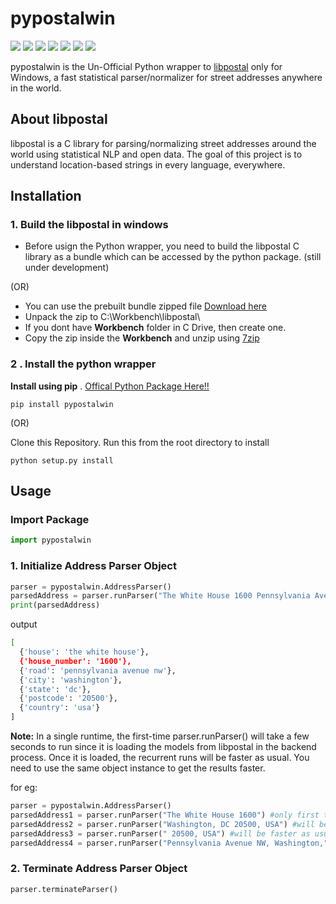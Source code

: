 # pypostalwin 

[<img src="https://img.shields.io/pypi/v/pypostalwin">](https://pypi.org/project/pypostalwin/)
[<img src="https://img.shields.io/static/v1?label=license&message=MIT&color=green">](https://opensource.org/licenses/MIT)
<img src = "https://img.shields.io/badge/Operating%20system-Windows-blue">
<img src="https://img.shields.io/pypi/wheel/pypostalwin">
<img src = "https://img.shields.io/pypi/pyversions/pypostalwin">
<img src = "https://img.shields.io/github/commit-activity/w/selva221724/pypostalwin">
<img src = "https://img.shields.io/github/languages/code-size/selva221724/pypostalwin">

pypostalwin is the Un-Official Python wrapper to [libpostal](https://github.com/openvenues/libpostal) only for Windows, a fast statistical parser/normalizer for street addresses anywhere in the world.


## About libpostal
libpostal is a C library for parsing/normalizing street addresses around the world using statistical NLP and open data. The goal of this project is to understand location-based strings in every language, everywhere.

## Installation

### 1. Build the libpostal in windows
- Before usign the Python wrapper, you need to build the libpostal C library as a bundle which can be accessed by the python package. (still under development) 

(OR)

- You can use the prebuilt bundle zipped file [Download here](https://drive.google.com/file/d/1fZUlyLFCGYD7l_PDM0NzD8pAo-ICrVVd/view?usp=sharing)  
- Unpack the zip to C:\Workbench\libpostal\
- If you dont have **Workbench** folder in C Drive, then create one. 
- Copy the zip inside the **Workbench** and unzip using [7zip](https://www.7-zip.org/download.html) 

### 2 . Install the python wrapper 
**Install using pip** . [Offical Python Package Here!!](https://pypi.org/project/pypostalwin/)
```shell
pip install pypostalwin
```

(OR)

Clone this Repository. Run this from the root directory to install

```shell
python setup.py install
```

## Usage

### Import Package
```python
import pypostalwin
```

### 1. Initialize Address Parser Object
```python
parser = pypostalwin.AddressParser()
parsedAddress = parser.runParser("The White House 1600 Pennsylvania Avenue NW, Washington, DC 20500, USA")
print(parsedAddress)
```
output
```sh
[
  {'house': 'the white house'}, 
  {'house_number': '1600'},
  {'road': 'pennsylvania avenue nw'}, 
  {'city': 'washington'}, 
  {'state': 'dc'}, 
  {'postcode': '20500'}, 
  {'country': 'usa'}
]

```
**Note:** In a single runtime, the first-time parser.runParser() will take a few seconds to run since it is loading the models from libpostal in the backend process. Once it is loaded, the recurrent runs will be faster as usual. You need to use the same object instance to get the results faster.

for eg:

```python
parser = pypostalwin.AddressParser()
parsedAddress1 = parser.runParser("The White House 1600") #only first time will take few seconds to load
parsedAddress2 = parser.runParser("Washington, DC 20500, USA") #will be faster as usual
parsedAddress3 = parser.runParser(" 20500, USA") #will be faster as usual
parsedAddress4 = parser.runParser("Pennsylvania Avenue NW, Washington,") #will be faster as usual
```

### 2. Terminate Address Parser Object
```python
parser.terminateParser()
```

